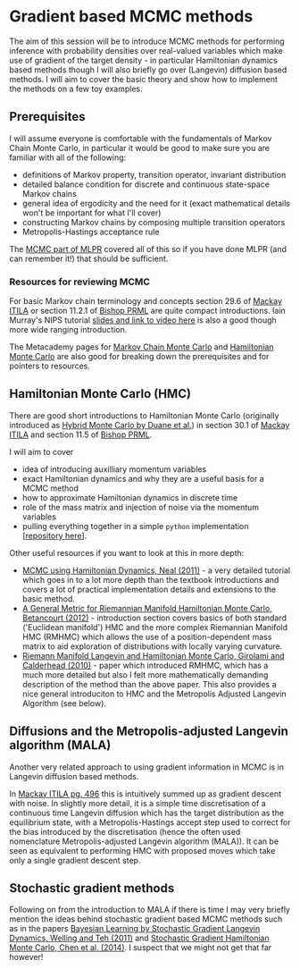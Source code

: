 # Gradient based MCMC methods

The aim of this session will be to introduce MCMC methods for performing inference with probability densities over real-valued variables which make use of gradient of the target density - in particular Hamiltonian dynamics based methods though I will also briefly go over (Langevin) diffusion based methods. I will aim to cover the basic theory and show how to implement the methods on a few toy examples.

## Prerequisites

I will assume everyone is comfortable with the fundamentals of Markov Chain Monte Carlo, in particular it would be good to make sure you are familiar with all of the following:

  * definitions of Markov property, transition operator, invariant distribution
  * detailed balance condition for discrete and continuous state-space Markov chains
  * general idea of ergodicity and the need for it (exact mathematical details won't be important for what I'll cover)
  * constructing Markov chains by composing multiple transition operators
  * Metropolis-Hastings acceptance rule
  
The [MCMC part of MLPR](http://www.inf.ed.ac.uk/teaching/courses/mlpr/2015/slides/13_mcmc.pdf) covered all of this so if you have done MLPR (and can remember it!) that should be sufficient.

### Resources for reviewing MCMC

For basic Markov chain terminology and concepts section 29.6 of [Mackay ITILA](http://www.inference.phy.cam.ac.uk/mackay/itprnn/ps/356.384.pdf) or section 11.2.1 of [Bishop PRML](http://research.microsoft.com/en-us/um/people/cmbishop/PRML/) are quite compact introductions. Iain Murray's NIPS tutorial [slides and link to video here](http://homepages.inf.ed.ac.uk/imurray2/teaching/15nips/) is also a good though more wide ranging introduction.

The Metacademy pages for [Markov Chain Monte Carlo](https://www.metacademy.org/graphs/concepts/markov_chain_monte_carlo) and [Hamiltonian Monte Carlo](https://www.metacademy.org/graphs/concepts/hamiltonian_monte_carlo) are also good for breaking down the prerequisites and for pointers to resources.

## Hamiltonian Monte Carlo (HMC)

There are good short introductions to Hamiltonian Monte Carlo (originally introduced as [Hybrid Monte Carlo by Duane et al.](http://www.sciencedirect.com/science/article/pii/037026938791197X)) in section 30.1 of [Mackay ITILA](http://www.inference.phy.cam.ac.uk/mackay/itprnn/ps/387.412.pdf) and section 11.5 of [Bishop PRML](http://research.microsoft.com/en-us/um/people/cmbishop/PRML/).

I will aim to cover
  * idea of introducing auxilliary momentum variables
  * exact Hamiltonian dynamics and why they are a useful basis for a MCMC method
  * how to approximate Hamiltonian dynamics in discrete time
  * role of the mass matrix and injection of noise via the momentum variables
  * pulling everything together in a simple `python` implementation [[repository here](https://github.com/ANC-PIGlets/gradient-based-mcmc)].
  
Other useful resources if you want to look at this in more depth:

  * [MCMC using Hamiltonian Dynamics, Neal (2011)](http://arxiv.org/pdf/1206.1901.pdf) - a very detailed tutorial which goes in to a lot more depth than the textbook introductions and covers a lot of practical implementation details and extensions to the basic method.
  * [A General Metric for Riemannian Manifold Hamiltonian Monte Carlo, Betancourt (2012)](http://arxiv.org/pdf/1212.4693v2.pdf) - introduction section covers basics of both standard ('Euclidean manifold') HMC and the more complex Riemannian Manifold HMC (RMHMC) which allows the use of a position-dependent mass matrix to aid exploration of distributions with locally varying curvature.
  * [Riemann Manifold Langevin and Hamiltonian Monte Carlo, Girolami and Calderhead (2010)](http://citeseerx.ist.psu.edu/viewdoc/download?doi=10.1.1.221.6963&rep=rep1&type=pdf) - paper which introduced RMHMC, which has a much more detailed but also I felt more mathematically demanding description of the method than the above paper. This also provides a nice general introduciton to HMC and the Metropolis Adjusted Langevin Algorithm (see below).

## Diffusions and the Metropolis-adjusted Langevin algorithm (MALA)

Another very related approach to using gradient information in MCMC is in Langevin diffusion based methods.

In [Mackay ITILA pg. 496](http://www.inference.phy.cam.ac.uk/mackay/itprnn/ps/492.503.pdf) this is intuitively summed up as gradient descent with noise. In slightly more detail, it is a simple time discretisation of a continuous time Langevin diffusion which has the target distribution as the equilibrium state, with a Metropolis-Hastings accept step used to correct for the bias introduced by the discretisation (hence the often used nomenclature Metropolis-adjusted Langevin algorithm (MALA)). It can be seen as equivalent to performing HMC with proposed moves which take only a single gradient descent step.

## Stochastic gradient methods

Following on from the introduction to MALA if there is time I may very briefly mention the ideas behind stochastic gradient based MCMC methods such as in the papers [Bayesian Learning by Stochastic Gradient Langevin Dynamics, Welling and Teh (2011)](http://www.icml-2011.org/papers/398_icmlpaper.pdf) and [Stochastic Gradient Hamiltonian Monte Carlo, Chen et al. (2014)](http://arxiv.org/pdf/1402.4102v2.pdf). I suspect that we might not get that far however!
